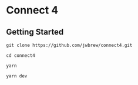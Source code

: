 # Connect 4

## Getting Started

`git clone https://github.com/jwbrew/connect4.git`

`cd connect4`

`yarn`

`yarn dev`
